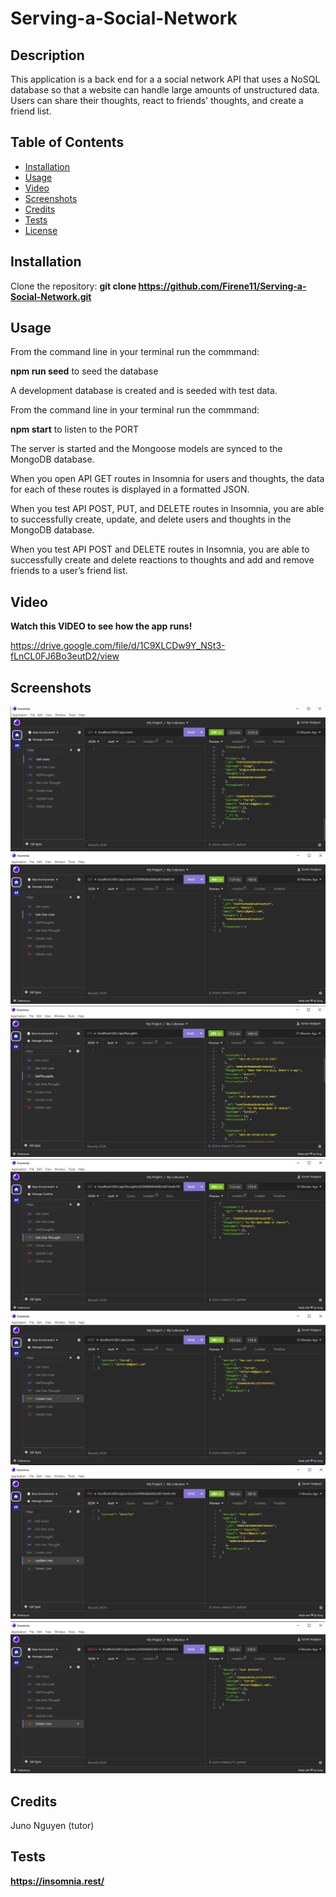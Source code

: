 # Serving-a-Social-Network

## Description

This application is a back end for a a social network API that uses a NoSQL database so that a website can handle large amounts of unstructured data. Users can share their thoughts, react to friends' thoughts, and create a friend list.

## Table of Contents

- [Installation](#installation)
- [Usage](#usage)
- [Video](#video)
- [Screenshots](#Screenshots)
- [Credits](#credits)
- [Tests](#tests)
- [License](#license)

## Installation

Clone the repository: **git clone https://github.com/Firene11/Serving-a-Social-Network.git**

## Usage

From the command line in your terminal run the commmand:

**npm run seed** to seed the database

A development database is created and is seeded with test data.

From the command line in your terminal run the commmand:

**npm start** to listen to the PORT

The server is started and the Mongoose models are synced to the MongoDB database.

When you open API GET routes in Insomnia for users and thoughts, the data for each of these routes is displayed in a formatted JSON.

When you test API POST, PUT, and DELETE routes in Insomnia, you are able to successfully create, update, and delete users and thoughts in the MongoDB database.

When you test API POST and DELETE routes in Insomnia, you are able to successfully create and delete reactions to thoughts and add and remove friends to a user’s friend list.

## Video

**Watch this VIDEO to see how the app runs!**

https://drive.google.com/file/d/1C9XLCDw9Y_NSt3-fLnCL0FJ6Bo3eutD2/view

## Screenshots

![Application](Screenshots/get1.jpg)
![Application](Screenshots/get2.jpg)
![Application](Screenshots/get3.jpg)
![Application](Screenshots/get4.jpg)
![Application](Screenshots/post1.jpg)
![Application](Screenshots/put1.jpg)
![Application](Screenshots/delete1.jpg)

## Credits

Juno Nguyen (tutor)

## Tests

**https://insomnia.rest/**

